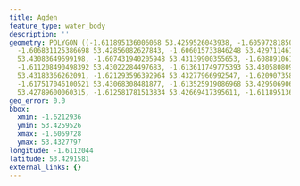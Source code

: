 ```yaml
---
title: Agden
feature_type: water_body
description: ''
geometry: POLYGON ((-1.611895136006068 53.4259526043938, -1.60597281850208 53.427512442599,
  -1.606831125386698 53.42856082627843, -1.606015733846248 53.42971146152944, -1.606487802632815
  53.43083649699198, -1.607431940205948 53.43139900355653, -1.608891061909816 53.43068308481877,
  -1.611208490498392 53.43022284497683, -1.613611749775393 53.43058080972883, -1.618246606952454
  53.43183366262091, -1.621293596392964 53.43277966992547, -1.620907358294913 53.43206377444375,
  -1.617517046100521 53.43068308481877, -1.613525919086968 53.42950690642812, -1.613053850300401
  53.42789600060315, -1.612581781513834 53.42669417395611, -1.611895136006068 53.4259526043938))
geo_error: 0.0
bbox:
  xmin: -1.6212936
  ymin: 53.4259526
  xmax: -1.6059728
  ymax: 53.4327797
longitude: -1.6112044
latitude: 53.4291581
external_links: {}
---
```

